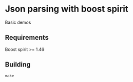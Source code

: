 # Json parsing with boost spirit

Basic demos


## Requirements

Boost spirit >= 1.46


## Building

    make